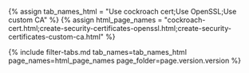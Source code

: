 {% assign tab_names_html = "Use cockroach cert;Use OpenSSL;Use custom CA" %}
{% assign html_page_names = "cockroach-cert.html;create-security-certificates-openssl.html;create-security-certificates-custom-ca.html" %}

{% include filter-tabs.md tab_names=tab_names_html page_names=html_page_names page_folder=page.version.version %}
